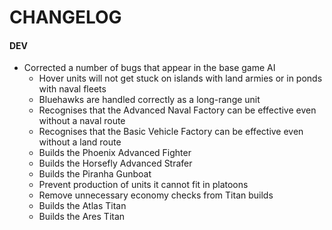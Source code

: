 # CHANGELOG

#### DEV

- Corrected a number of bugs that appear in the base game AI
  - Hover units will not get stuck on islands with land armies or in ponds with naval fleets
  - Bluehawks are handled correctly as a long-range unit
  - Recognises that the Advanced Naval Factory can be effective even without a naval route
  - Recognises that the Basic Vehicle Factory can be effective even without a land route
  - Builds the Phoenix Advanced Fighter
  - Builds the Horsefly Advanced Strafer
  - Builds the Piranha Gunboat
  - Prevent production of units it cannot fit in platoons
  - Remove unnecessary economy checks from Titan builds
  - Builds the Atlas Titan
  - Builds the Ares Titan
